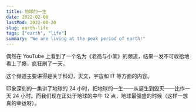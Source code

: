 ```yaml
---
title: 地球的一生
date: 2022-02-08
lastMod: 2022-08-20
slug: earth-life
tags: ["earth", "life"]
summary: "We are living at the peak period of earth!"
---
```

偶然在 YouTube 上看到了一个名为《老高与小茉》的频道，结果一发不可收拾地看上了瘾，疯狂刷了一天。

这个频道主要讲得是关于科幻，天文，宇宙和 IT 等方面的内容。

印象深刻的一集讲了地球的 24 小时，把地球的一生——从诞生到毁灭——比作一天 24 小时。而我们现在正处于地球的中午 12 点，地球最强盛的时候（这样一想真的幸运呀）。
